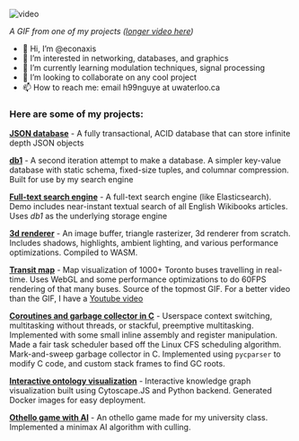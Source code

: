 ![video](/ezgif-2-23ab435b8008.gif)

*A GIF from one of my projects ([longer video here](https://youtu.be/sEx_jOtT0IM))*

- 👋 Hi, I’m @econaxis
- 👀 I’m interested in networking, databases, and graphics
- 🌱 I’m currently learning modulation techniques, signal processing
- 💞️ I’m looking to collaborate on any cool project
- 📫 How to reach me: email h99nguye at uwaterloo.ca

### Here are some of my projects:

[**JSON database**](https://github.com/econaxis/database) - A fully transactional, ACID database that can store infinite depth JSON objects

[**db1**](https://github.com/econaxis/db1) - A second iteration attempt to make a database. A simpler key-value database with static schema, fixed-size tuples, and columnar compression. Built for use by my search engine

[**Full-text search engine**](https://github.com/econaxis/search) - A full-text search engine (like Elasticsearch). Demo includes near-instant textual search of all English Wikibooks articles. Uses *db1* as the underlying storage engine

[**3d renderer**](https://github.com/econaxis/renderer) - An image buffer, triangle rasterizer, 3d renderer from scratch. Includes shadows, highlights, ambient lighting, and various performance optimizations. Compiled to WASM.

[**Transit map**](https://github.com/econaxis/transit) - 
Map visualization of 1000+ Toronto buses travelling in real-time. Uses WebGL and some performance optimizations to do 60FPS rendering of that many buses.
Source of the topmost GIF.
For a better video than the GIF, I have a [Youtube video](https://youtu.be/sEx_jOtT0IM)

[**Coroutines and garbage collector in C**](https://github.com/econaxis/coroutines) - 
Userspace context switching, multitasking without threads, or stackful, preemptive multitasking. Implemented with some small inline assembly and register manipulation. Made a fair task scheduler based off the Linux CFS scheduling algorithm.
Mark-and-sweep garbage collector in C. Implemented using `pycparser` to modify C code, and custom stack frames to find GC roots. 

[**Interactive ontology visualization**](https://github.com/climateMind/climatemind-ontology-visualization) -
Interactive knowledge graph visualization built using Cytoscape.JS and Python backend. Generated Docker images for easy deployment. 

[**Othello game with AI**](https://github.com/econaxis/othello) -
An othello game made for my university class. Implemented a minimax AI algorithm with culling. 


<!---
econaxis/econaxis is a ✨ special ✨ repository because its `README.md` (this file) appears on your GitHub profile.
You can click the Preview link to take a look at your changes.
--->
